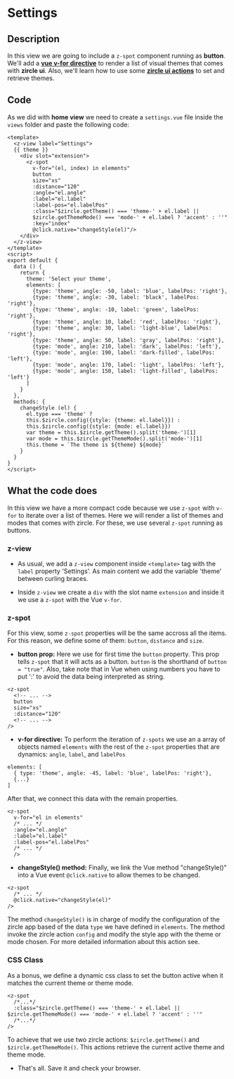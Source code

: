 # Settings

## Description
In this view we are going to include a `z-spot` component running as **button**. We'll add a [**vue v-for directive**](#) to render a list of visual themes that comes with **zircle ui**. Also, we'll learn how to use some [**zircle ui actions**](#) to set and retrieve themes.

## Code
As we did with **home view** we need to create a `settings.vue` file inside the `views` folder and paste the following code:

```vue
<template>
  <z-view label="Settings">
  {{ theme }}
    <div slot="extension">
      <z-spot
        v-for="(el, index) in elements"
        button
        size="xs"
        :distance="120"
        :angle="el.angle"
        :label="el.label"
        :label-pos="el.labelPos"
        :class="$zircle.getTheme() === 'theme-' + el.label ||
        $zircle.getThemeMode() === 'mode-' + el.label ? 'accent' : ''"
        :key="index"
        @click.native="changeStyle(el)"/>
    </div>
  </z-view>
</template>
<script>
export default {
  data () {
    return {
      theme: 'Select your theme',
      elements: [
        {type: 'theme', angle: -50, label: 'blue', labelPos: 'right'},
        {type: 'theme', angle: -30, label: 'black', labelPos: 'right'},
        {type: 'theme', angle: -10, label: 'green', labelPos: 'right'},
        {type: 'theme', angle: 10, label: 'red', labelPos: 'right'},
        {type: 'theme', angle: 30, label: 'light-blue', labelPos: 'right'},
        {type: 'theme', angle: 50, label: 'gray', labelPos: 'right'},
        {type: 'mode', angle: 210, label: 'dark', labelPos: 'left'},
        {type: 'mode', angle: 190, label: 'dark-filled', labelPos: 'left'},
        {type: 'mode', angle: 170, label: 'light', labelPos: 'left'},
        {type: 'mode', angle: 150, label: 'light-filled', labelPos: 'left'}
      ]
    }
  },
  methods: {
    changeStyle (el) {
      el.type === 'theme' ?
      this.$zircle.config({style: {theme: el.label}}) :
      this.$zircle.config({style: {mode: el.label}})
      var theme = this.$zircle.getTheme().split('theme-')[1]
      var mode = this.$zircle.getThemeMode().split('mode-')[1]
      this.theme = `The theme is ${theme} ${mode}`
    }
  }
}
</script>
```

## What the code does
In this view we have a more compact code because we use `z-spot` with `v-for` to iterate over a list of themes. Here we will render a list of themes and modes that comes with zircle. For these, we use several `z-spot` running as buttons.

### z-view
- As usual, we add a `z-view` component inside `<template>` tag with the `label` property 'Settings'. As main content we add the variable 'theme' between curling braces.

- Inside `z-view` we create a `div` with the slot name `extension` and inside it we use a `z-spot` with the Vue `v-for`.


### z-spot
For this view, some `z-spot` properties will be the same accross all the items. For this reason, we define some of them: `button`, `distance` and `size`. 

- **button prop:** Here we use for first time the `button` property. This prop tells `z-spot` that it will acts as a button. `button` is the shorthand of `button = "true"`.
Also, take note that in Vue when using numbers you have to put ':' to avoid the data being interpreted as string.

```html{3-5}
<z-spot 
  <!-- ... -->
  button
  size="xs"
  :distance="120"
  <!-- ... -->
/>
```

- **v-for directive:** To perform the iteration of `z-spots` we use an a array of objects named `elements` with the rest of the `z-spot` properties that are dynamics: `angle`, `label`, and `labelPos`

```
elements: [
  { type: 'theme', angle: -45, label: 'blue', labelPos: 'right'},
  {...}
]
```

After that, we connect this data with the remain properties.
```html{4-6}
<z-spot 
  v-for="el in elements" 
  /* ... */
  :angle="el.angle"
  :label="el.label"
  :label-pos="el.labelPos"
  /* ... */
  />
```

- **changeStyle() method:** Finally, we link the Vue method "changeStyle()" into a Vue event `@click.native` to allow themes to be changed.

```html{3}
<z-spot 
  /* ... */
  @click.native="changeStyle(el)"
/>
```

The method `changeStyle()` is in charge of modify the configuration of the zircle app based of the data `type` we have defined in `elements`. The method invoke the zircle action `config` and modify the style app with the theme or mode chosen.
For more detailed information about this action see.

### CSS Class
As a bonus, we define a dynamic css class to set the button active when it matches the current theme or theme mode.

```html{3}
<z-spot 
  /*...*/
  :class="$zircle.getTheme() === 'theme-' + el.label || $zircle.getThemeMode() === 'mode-' + el.label ? 'accent' : ''"
  /*...*/
/>
```

To achieve that we use two zircle actions: `$zircle.getTheme()` and `$zircle.getThemeMode()`. This actions retrieve the current active theme and theme mode.

- That's all. Save it and check your browser.

